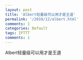 ```yaml
---
layout: post
title: 'Albert轻量级可以用才是王道'
permalink: '/2019/12/albert.html'
comments: 1
categories: Default
tags: IFTTT
comments: 1
---
```

Albert轻量级可以用才是王道